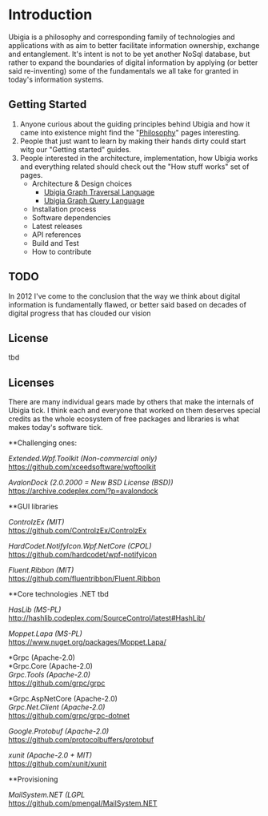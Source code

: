# Introduction 
Ubigia is a philosophy and corresponding family of technologies and applications with as aim to better facilitate information ownership, exchange and entanglement.
It's intent is not to be yet another NoSql database, but rather to expand the boundaries of digital information by applying (or better said re-inventing) some of the fundamentals we all take for granted in today's information systems. 

## Getting Started

1. Anyone curious about the guiding principles behind Ubigia and how it came into existence might find the "[Philosophy](Documentation/Philosophy/Philosophy.md)" pages interesting.
2. People that just want to learn by making their hands dirty could start witg our "Getting started" guides.
3. People interested in the architecture, implementation, how Ubigia works and everything related should check out the "How stuff works" set of pages.
   - Architecture & Design choices
     - [Ubigia Graph Traversal Language](Documentation/Architecture/GraphTraversalLanguage.md)
     - [Ubigia Graph Query Language](Documentation/Architecture/GraphQueryLanguage.md)
   - Installation process
   - Software dependencies
   - Latest releases
   - API references
   - Build and Test
   - How to contribute

## TODO


In 2012 I've come to the conclusion that the way we think about digital information is fundamentally flawed,
or better said based on decades of digital progress that has clouded our vision  
 
## License
tbd

## Licenses
There are many individual gears made by others that make the internals of Ubigia tick. I think each and everyone that worked on them deserves special credits as the whole ecosystem of free packages and libraries is what makes today's software tick. 

**Challenging ones:

*Extended.Wpf.Toolkit (Non-commercial only)*</br>
https://github.com/xceedsoftware/wpftoolkit</br>

*AvalonDock (2.0.2000 = New BSD License (BSD))*</br>
https://archive.codeplex.com/?p=avalondock


**GUI libraries

*ControlzEx (MIT)*</br>
https://github.com/ControlzEx/ControlzEx

*HardCodet.NotifyIcon.Wpf.NetCore (CPOL)*</br>
https://github.com/hardcodet/wpf-notifyicon

*Fluent.Ribbon (MIT)*</br>
https://github.com/fluentribbon/Fluent.Ribbon


**Core technologies
.NET 
tbd

*HasLib (MS-PL)*<br/>
http://hashlib.codeplex.com/SourceControl/latest#HashLib/

*Moppet.Lapa (MS-PL)*<br/>
https://www.nuget.org/packages/Moppet.Lapa/


*Grpc (Apache-2.0)<br/>
*Grpc.Core (Apache-2.0)<br/>
*Grpc.Tools (Apache-2.0)*<br/>
https://github.com/grpc/grpc

*Grpc.AspNetCore (Apache-2.0)<br/>
*Grpc.Net.Client (Apache-2.0)*<br/>
https://github.com/grpc/grpc-dotnet

*Google.Protobuf (Apache-2.0)*<br/>
https://github.com/protocolbuffers/protobuf

*xunit (Apache-2.0 + MIT)*<br/>
https://github.com/xunit/xunit

**Provisioning

*MailSystem.NET (LGPL*<br/>
https://github.com/pmengal/MailSystem.NET


